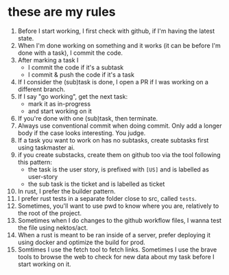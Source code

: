 # these are my rules

1. Before I start working, I first check with github, if I'm having the latest state.
2. When I'm done working on something and it works (it can be before I'm done with a task), I commit the code.
3. After marking a task I
    - I commit the code if it's a subtask
    - I commit & push the code if it's a task
4. If I consider the (sub)task is done, I open a PR if I was working on a different branch.
5. If I say "go working", get the next task:
    - mark it as in-progress
    - and start working on it
6. If you're done with one (sub)task, then terminate.
7. Always use conventional commit when doing commit. Only add a longer body if the case looks interesting. You judge.
8. If a task you want to work on has no subtasks, create subtasks first using taskmaster ai.
9. if you create substacks, create them on github too via the tool following this pattern:
    - the task is the user story, is prefixed with `[US]` and is labelled as user-story
    - the sub task is the ticket and is labelled as ticket
10. In rust, I prefer the builder pattern.
11. I prefer rust tests in a separate folder close to src, called `tests`.
12. Sometimes, you'll want to use pwd to know where you are, relatively to the root of the project.
13. Sometimes when I do changes to the github workflow files, I wanna test the file using nektos/act.
14. When a rust is meant to be ran inside of a server,  prefer deploying it using docker and optimize the build for prod.
15. Somtimes I use the fetch tool to fetch links. Sometimes I use the brave tools to browse the web to check for new data about my task before I start working on it.